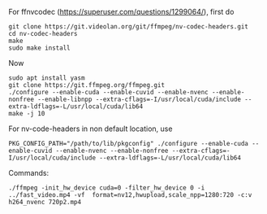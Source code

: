 For ffnvcodec (https://superuser.com/questions/1299064/), first do
```
git clone https://git.videolan.org/git/ffmpeg/nv-codec-headers.git
cd nv-codec-headers
make
sudo make install
```
Now
```
sudo apt install yasm 
git clone https://git.ffmpeg.org/ffmpeg.git
./configure --enable-cuda --enable-cuvid --enable-nvenc --enable-nonfree --enable-libnpp --extra-cflags=-I/usr/local/cuda/include --extra-ldflags=-L/usr/local/cuda/lib64
make -j 10
```
For nv-code-headers in non default location, use
```
PKG_CONFIG_PATH="/path/to/lib/pkgconfig" ./configure --enable-cuda --enable-cuvid --enable-nvenc --enable-nonfree --extra-cflags=-I/usr/local/cuda/include --extra-ldflags=-L/usr/local/cuda/lib64
```

Commands:
```
./ffmpeg -init_hw_device cuda=0 -filter_hw_device 0 -i ../fast_video.mp4 -vf  format=nv12,hwupload,scale_npp=1280:720 -c:v h264_nvenc 720p2.mp4
```
